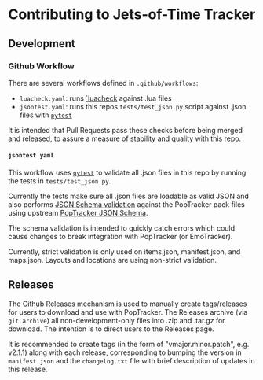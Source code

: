 # Contributing to Jets-of-Time Tracker

## Development

### Github Workflow

There are several workflows defined in `.github/workflows`:

* `luacheck.yaml`: runs [`luacheck](https://luacheck.readthedocs.io/en/stable/) against .lua files
* `jsontest.yaml`: runs this repos `tests/test_json.py` script against .json files with [`pytest`](https://pytest.org)

It is intended that Pull Requests pass these checks before being merged and released, to
assure a measure of stability and quality with this repo.

#### `jsontest.yaml`

This workflow uses [`pytest`](https://pytest.org) to validate all .json files in this repo
by running the tests in `tests/test_json.py`.

Currently the tests make sure all .json files are loadable as valid JSON and also
performs [JSON Schema validation](https://json-schema.org) against the PopTracker
pack files using upstream [PopTracker JSON Schema](https://poptracker.github.io/schema/packs/).

The schema validation is intended to quickly catch errors which could cause changes to break
integration with PopTracker (or EmoTracker).

Currently, strict validation is only used on items.json, manifest.json, and maps.json. Layouts
and locations are using non-strict validation.

## Releases

The Github Releases mechanism is used to manually create tags/releases for users to download
and use with PopTracker. The Releases archive (via `git archive`) all non-development-only files
into .zip and .tar.gz for download. The intention is to direct users to the Releases page.

It is recommended to create tags (in the form of "vmajor.minor.patch", e.g. v2.1.1) along with
each release, corresponding to bumping the version in `manifest.json` and the `changelog.txt`
file with brief description of updates in this release.
